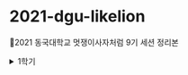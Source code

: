 # 2021-dgu-likelion
🦁2021 동국대학교 멋쟁이사자처럼 9기 세션 정리본

<details>
    <summary>1학기</summary>
    <div markdown="1">  
        ### 사전교육
        - [git&github 기초](./1st-semester/pre/01.md)
        ### 1주차
        - [branch name 변경, Live Server 설치](./1st-semester/1st/01.md)
        - [웹기초](./1st-semester/1st/02.md)
        - [HTML](./1st-semester/1st/03.md)
        - [CSS](./1st-semester/1st/04.md)
        ### 2주차
        - [django 개발환경세팅](./1st-semester/2nd/01.md)
        - [HTML 화면에 띄우기(app, template, url, view)](./1st-semester/2nd/02.md)
        ### 3주차
        - [Django URL 연결하기](./1st-semester/3rd/01.md)
        - [templates 상속, include](./1st-semester/3rd/02.md)
        - [Static](./1st-semester/3rd/03.md)
        ### 4주차
        - [MTV pattern](./1st-semester/4th/01.md)
        - [Model](./1st-semester/4th/02.md)
        - [Admin](./1st-semester/4th/03.md)
        - [Read](./1st-semester/4th/04.md)
        - [Create](./1st-semester/4th/05.md)
        ### 5주차
        - [앱마다 url관리하기](./1st-semester/5th/01.md)
        - [Update, Delete](./1st-semester/5th/02.md)
        - [Media](./1st-semester/5th/03.md)
        ### 6주차
        - [회원가입, 로그인](./1st-semester/6th/01.md)
        - [마이페이지](./1st-semester/6th/02.md)
    </div> 
</details>